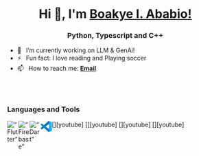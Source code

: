 <h1 align="center"> Hi 👋, I'm <a href="https://www.youtube.com/JohannesMilke?sub_confirmation=1">Boakye I. Ababio!</a></h1>
<h3 align="center">Python, Typescript and C++ </h3>

- 🔭 &ensp;I’m currently working on LLM & GenAi!
- ⚡ &ensp;Fun fact: I love reading and Playing soccer
- 📫 &ensp;How to reach me: [**Email**][email]


<br />
<br />

### Languages and Tools
[<img align="left" alt=“Flutter” width="26px" src="https://www.vectorlogo.zone/logos/flutterio/flutterio-icon.svg" />][youtube]
[<img align="left" alt=“Firebase” width="26px" src="https://www.vectorlogo.zone/logos/firebase/firebase-icon.svg" />][youtube]
[<img align="left" alt=“Dart” width="26px" src="https://www.vectorlogo.zone/logos/dartlang/dartlang-icon.svg" />][youtube]
[<img align="left" alt=“Github” width="26px" src="https://raw.githubusercontent.com/github/explore/80688e429a7d4ef2fca1e82350fe8e3517d3494d/topics/visual-studio-code/visual-studio-code.png" />][youtube]



<br />
<br />


[email]: mailto:hello@heyflutter.com
